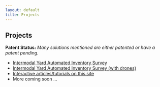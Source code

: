 ```yaml
---
layout: default
title: Projects
---
```


## Projects

**Patent Status:** *Many solutions mentioned are either patented or have a patent pending.*

- [Intermodal Yard Automated Inventory Survey](projects/imdl_ays)
- [Intermodal Yard Automated Inventory Survey (with drones)](projects/imdl_ays_drone)
- [Interactive articles/tutorials on this site](projects/site_demos/)
- More coming soon ... 
